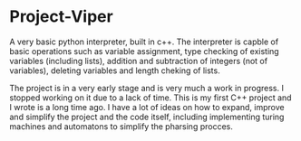 # Project-Viper
A very basic python interpreter, built in c++.
The interpreter is capble of basic operations such as variable assignment, type checking
of existing variables (including lists), addition and subtraction of integers (not of variables),
deleting variables and length cheking of lists.

The project is in a very early stage and is very much a work in progress. 
I stopped working on it due to a lack of time.
This is my first C++ project and I wrote is a long time ago.
I have a lot of ideas on how to expand, improve
and simplify the project and the code itself, including
implementing turing machines and automatons to simplify the pharsing procces.
